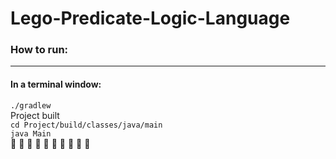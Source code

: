 # Lego-Predicate-Logic-Language

### How to run:

---
#### In a terminal window:   
`./gradlew`    
Project built   
`cd Project/build/classes/java/main`  
`java Main`  
 :rocket: :rocket: :rocket: :rocket: :rocket: :rocket: :rocket: :rocket: :rocket: :rocket:

